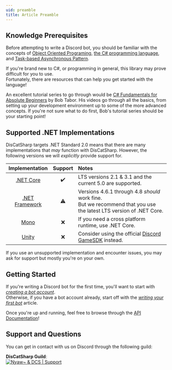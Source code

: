 ```yaml
---
uid: preamble
title: Article Preamble
---
```


## Knowledge Prerequisites
Before attempting to write a Discord bot, you should be familiar with the concepts of [Object Oriented Programing](https://en.wikipedia.org/wiki/Object-oriented_programming), [the C# programming language](https://docs.microsoft.com/en-us/dotnet/csharp/programming-guide/), and [Task-based Asynchronous Pattern](https://docs.microsoft.com/en-us/dotnet/standard/asynchronous-programming-patterns/task-based-asynchronous-pattern-tap).

If you're brand new to C#, or programming in general, this library may prove difficult for you to use.</br>
Fortunately, there are resources that can help you get started with the language!

An excellent tutorial series to go through would be [C# Fundamentals for Absolute Beginners](https://channel9.msdn.com/Series/CSharp-Fundamentals-for-Absolute-Beginners) by Bob Tabor.
His videos go through all the basics, from setting up your development environment up to some of the more advanced concepts.
If you're not sure what to do first, Bob's tutorial series should be your starting point!

## Supported .NET Implementations
DisCatSharp targets .NET Standard 2.0 means that there are many implementations that *may* function with DisCatSharp.
However, the following versions we will *explicitly* provide support for.

Implementation|Support|Notes
:---: |:---:|:---
[.NET Core](https://en.wikipedia.org/wiki/.NET_Core)|✔️|LTS versions 2.1 & 3.1 and the current 5.0 are supported.
[.NET Framework](https://en.wikipedia.org/wiki/.NET_Framework)|⚠️|Versions 4.6.1 through 4.8 *should* work fine.<br/>But we recommend that you use the latest LTS version of .NET Core.
[Mono](https://en.wikipedia.org/wiki/Mono_(software))|❌️|If you need a cross platform runtime, use .NET Core.
[Unity](https://en.wikipedia.org/wiki/Unity_(game_engine))|❌️|Consider using the official [Discord GameSDK](https://discord.com/developers/docs/game-sdk/sdk-starter-guide) instead.

If you use an unsupported implementation and encounter issues, you may ask for support but mostly you're on your own.

## Getting Started
If you're writing a Discord bot for the first time, you'll want to start with *[creating a bot account](xref:basics_bot_account)*.</br>
Otherwise, if you have a bot account already, start off with the *[writing your first bot](xref:basics_first_bot)* article.</br>

Once you're up and running, feel free to browse through the [API Documentation](/api/index.html)!

## Support and Questions
You can get in contact with us on Discord through the following guild:

**DisCatSharp Guild**:</br>
[![Nyaw~ & DCS | Support](https://discordapp.com/api/guilds/858089281214087179/embed.png?style=banner2)](https://discord.gg/2XTmQuxqQw)
